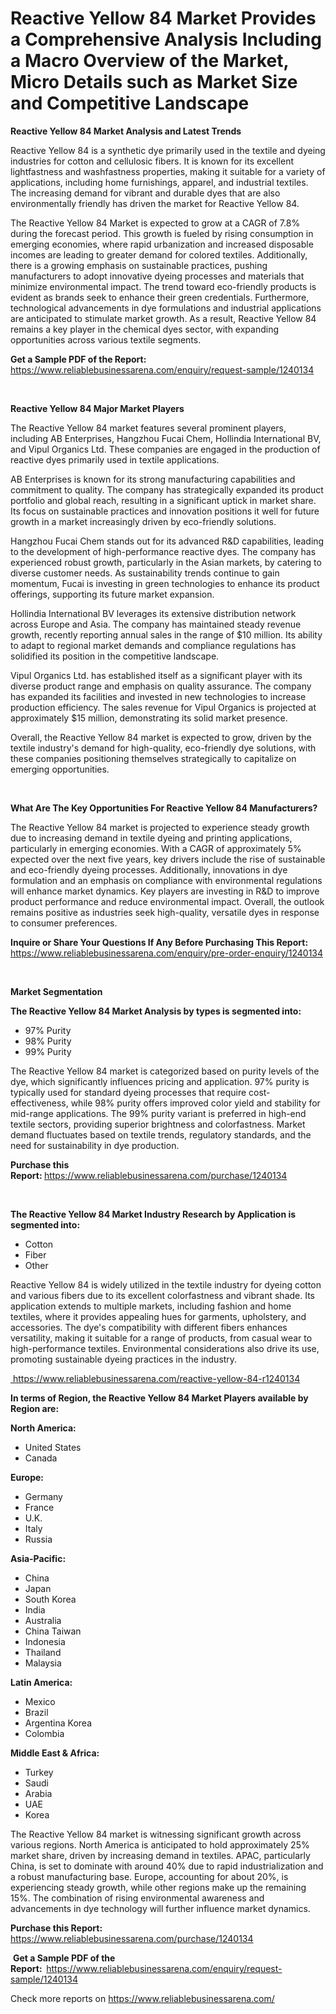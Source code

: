 <p><h1>Reactive Yellow 84 Market Provides a Comprehensive Analysis Including a Macro Overview of the Market, Micro Details such as Market Size and Competitive Landscape</h1></p><p><strong>Reactive Yellow 84 Market Analysis and Latest Trends</strong></p>
<p><p>Reactive Yellow 84 is a synthetic dye primarily used in the textile and dyeing industries for cotton and cellulosic fibers. It is known for its excellent lightfastness and washfastness properties, making it suitable for a variety of applications, including home furnishings, apparel, and industrial textiles. The increasing demand for vibrant and durable dyes that are also environmentally friendly has driven the market for Reactive Yellow 84.</p><p>The Reactive Yellow 84 Market is expected to grow at a CAGR of 7.8% during the forecast period. This growth is fueled by rising consumption in emerging economies, where rapid urbanization and increased disposable incomes are leading to greater demand for colored textiles. Additionally, there is a growing emphasis on sustainable practices, pushing manufacturers to adopt innovative dyeing processes and materials that minimize environmental impact. The trend toward eco-friendly products is evident as brands seek to enhance their green credentials. Furthermore, technological advancements in dye formulations and industrial applications are anticipated to stimulate market growth. As a result, Reactive Yellow 84 remains a key player in the chemical dyes sector, with expanding opportunities across various textile segments.</p></p>
<p><strong>Get a Sample PDF of the Report:&nbsp;</strong> <a href="https://www.reliablebusinessarena.com/enquiry/request-sample/1240134?utm_campaign=1912&utm_medium=2&utm_source=Github&utm_content=ia&utm_term=30012025&utm_id=reactive-yellow-84">https://www.reliablebusinessarena.com/enquiry/request-sample/1240134</a></p>
<p>&nbsp;</p>
<p><strong>Reactive Yellow 84 Major Market Players</strong></p>
<p><p>The Reactive Yellow 84 market features several prominent players, including AB Enterprises, Hangzhou Fucai Chem, Hollindia International BV, and Vipul Organics Ltd. These companies are engaged in the production of reactive dyes primarily used in textile applications.</p><p>AB Enterprises is known for its strong manufacturing capabilities and commitment to quality. The company has strategically expanded its product portfolio and global reach, resulting in a significant uptick in market share. Its focus on sustainable practices and innovation positions it well for future growth in a market increasingly driven by eco-friendly solutions.</p><p>Hangzhou Fucai Chem stands out for its advanced R&D capabilities, leading to the development of high-performance reactive dyes. The company has experienced robust growth, particularly in the Asian markets, by catering to diverse customer needs. As sustainability trends continue to gain momentum, Fucai is investing in green technologies to enhance its product offerings, supporting its future market expansion.</p><p>Hollindia International BV leverages its extensive distribution network across Europe and Asia. The company has maintained steady revenue growth, recently reporting annual sales in the range of $10 million. Its ability to adapt to regional market demands and compliance regulations has solidified its position in the competitive landscape.</p><p>Vipul Organics Ltd. has established itself as a significant player with its diverse product range and emphasis on quality assurance. The company has expanded its facilities and invested in new technologies to increase production efficiency. The sales revenue for Vipul Organics is projected at approximately $15 million, demonstrating its solid market presence.</p><p>Overall, the Reactive Yellow 84 market is expected to grow, driven by the textile industry's demand for high-quality, eco-friendly dye solutions, with these companies positioning themselves strategically to capitalize on emerging opportunities.</p></p>
<p>&nbsp;</p>
<p><strong>What Are The Key Opportunities For Reactive Yellow 84 Manufacturers?</strong></p>
<p><p>The Reactive Yellow 84 market is projected to experience steady growth due to increasing demand in textile dyeing and printing applications, particularly in emerging economies. With a CAGR of approximately 5% expected over the next five years, key drivers include the rise of sustainable and eco-friendly dyeing processes. Additionally, innovations in dye formulation and an emphasis on compliance with environmental regulations will enhance market dynamics. Key players are investing in R&D to improve product performance and reduce environmental impact. Overall, the outlook remains positive as industries seek high-quality, versatile dyes in response to consumer preferences.</p></p>
<p><strong>Inquire or Share Your Questions If Any Before Purchasing This Report:</strong> <a href="https://www.reliablebusinessarena.com/enquiry/pre-order-enquiry/1240134?utm_campaign=1912&utm_medium=2&utm_source=Github&utm_content=ia&utm_term=30012025&utm_id=reactive-yellow-84">https://www.reliablebusinessarena.com/enquiry/pre-order-enquiry/1240134</a></p>
<p>&nbsp;</p>
<p><strong>Market Segmentation</strong></p>
<p><strong>The Reactive Yellow 84 Market Analysis by types is segmented into:</strong></p>
<p><ul><li>97% Purity</li><li>98% Purity</li><li>99% Purity</li></ul></p>
<p><p>The Reactive Yellow 84 market is categorized based on purity levels of the dye, which significantly influences pricing and application. 97% purity is typically used for standard dyeing processes that require cost-effectiveness, while 98% purity offers improved color yield and stability for mid-range applications. The 99% purity variant is preferred in high-end textile sectors, providing superior brightness and colorfastness. Market demand fluctuates based on textile trends, regulatory standards, and the need for sustainability in dye production.</p></p>
<p><strong>Purchase this Report:&nbsp;</strong><a href="https://www.reliablebusinessarena.com/purchase/1240134?utm_campaign=1912&utm_medium=2&utm_source=Github&utm_content=ia&utm_term=30012025&utm_id=reactive-yellow-84">https://www.reliablebusinessarena.com/purchase/1240134</a></p>
<p>&nbsp;</p>
<p><strong>The Reactive Yellow 84 Market Industry Research by Application is segmented into:</strong></p>
<p><ul><li>Cotton</li><li>Fiber</li><li>Other</li></ul></p>
<p><p>Reactive Yellow 84 is widely utilized in the textile industry for dyeing cotton and various fibers due to its excellent colorfastness and vibrant shade. Its application extends to multiple markets, including fashion and home textiles, where it provides appealing hues for garments, upholstery, and accessories. The dye's compatibility with different fibers enhances versatility, making it suitable for a range of products, from casual wear to high-performance textiles. Environmental considerations also drive its use, promoting sustainable dyeing practices in the industry.</p></p>
<p><a href="https://www.reliablebusinessarena.com/reactive-yellow-84-r1240134?utm_campaign=1912&utm_medium=2&utm_source=Github&utm_content=ia&utm_term=30012025&utm_id=reactive-yellow-84">&nbsp;https://www.reliablebusinessarena.com/reactive-yellow-84-r1240134</a></p>
<p><strong>In terms of Region, the Reactive Yellow 84 Market Players available by Region are:</strong></p>
<p>
    <p> <strong> North America: </strong>
        <ul>
            <li>United States</li>
            <li>Canada</li>
        </ul>
        </p> 
    <p> <strong> Europe: </strong>
        <ul>
            <li>Germany</li>
            <li>France</li>
            <li>U.K.</li>
            <li>Italy</li>
            <li>Russia</li>
        </ul>
        </p> 
    <p> <strong> Asia-Pacific: </strong>
        <ul>
            <li>China</li>
            <li>Japan</li>
            <li>South Korea</li>
            <li>India</li>
            <li>Australia</li>
            <li>China Taiwan</li>
            <li>Indonesia</li>
            <li>Thailand</li>
            <li>Malaysia</li>
        </ul>
        </p> 
    <p> <strong> Latin America: </strong>
        <ul>
            <li>Mexico</li>
            <li>Brazil</li>
            <li>Argentina Korea</li>
            <li>Colombia</li>
        </ul>
        </p> 
    <p> <strong> Middle East & Africa: </strong>
        <ul>
            <li>Turkey</li>
            <li>Saudi</li>
            <li>Arabia</li>
            <li>UAE</li>
            <li>Korea</li>
        </ul>
    </p>
    </p>
<p><p>The Reactive Yellow 84 market is witnessing significant growth across various regions. North America is anticipated to hold approximately 25% market share, driven by increasing demand in textiles. APAC, particularly China, is set to dominate with around 40% due to rapid industrialization and a robust manufacturing base. Europe, accounting for about 20%, is experiencing steady growth, while other regions make up the remaining 15%. The combination of rising environmental awareness and advancements in dye technology will further influence market dynamics.</p></p>
<p><strong>Purchase this Report: </strong><a href="https://www.reliablebusinessarena.com/purchase/1240134?utm_campaign=1912&utm_medium=2&utm_source=Github&utm_content=ia&utm_term=30012025&utm_id=reactive-yellow-84">https://www.reliablebusinessarena.com/purchase/1240134</a></p>
<p>&nbsp;<strong>Get a Sample PDF of the Report:&nbsp;&nbsp;</strong><a href="https://www.reliablebusinessarena.com/enquiry/request-sample/1240134?utm_campaign=1912&utm_medium=2&utm_source=Github&utm_content=ia&utm_term=30012025&utm_id=reactive-yellow-84">https://www.reliablebusinessarena.com/enquiry/request-sample/1240134</a></p>
<p><strong></strong></p>
<p>Check more reports on <a href="https://www.reliablebusinessarena.com/?utm_campaign=1912&utm_medium=2&utm_source=Github&utm_content=ia&utm_term=30012025&utm_id=reactive-yellow-84">https://www.reliablebusinessarena.com/</a></p>